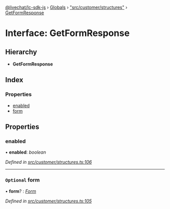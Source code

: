 [@livechat/lc-sdk-js](../README.md) › [Globals](../globals.md) › ["src/customer/structures"](../modules/_src_customer_structures_.md) › [GetFormResponse](_src_customer_structures_.getformresponse.md)

# Interface: GetFormResponse

## Hierarchy

* **GetFormResponse**

## Index

### Properties

* [enabled](_src_customer_structures_.getformresponse.md#enabled)
* [form](_src_customer_structures_.getformresponse.md#optional-form)

## Properties

###  enabled

• **enabled**: *boolean*

*Defined in [src/customer/structures.ts:106](https://github.com/livechat/lc-sdk-js/blob/adb7bb1/src/customer/structures.ts#L106)*

___

### `Optional` form

• **form**? : *[Form](_src_customer_structures_.form.md)*

*Defined in [src/customer/structures.ts:105](https://github.com/livechat/lc-sdk-js/blob/adb7bb1/src/customer/structures.ts#L105)*
